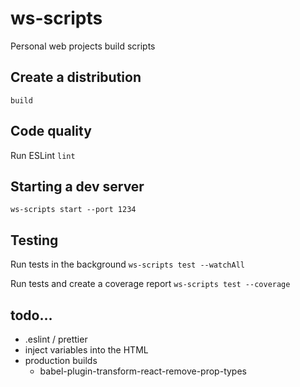 # ws-scripts

Personal web projects build scripts

## Create a distribution
`build`

## Code quality
Run ESLint `lint`

## Starting a dev server
`ws-scripts start --port 1234`


## Testing
Run tests in the background `ws-scripts test --watchAll`

Run tests and create a coverage report `ws-scripts test --coverage`


## todo…
* .eslint / prettier
* inject variables into the HTML
* production builds
	* babel-plugin-transform-react-remove-prop-types